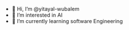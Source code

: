 - 👋 Hi, I’m @yitayal-wubalem
- 👀 I’m interested in AI
- 🌱 I’m currently learning software Engineering 

<!---
yitayal-wubalem/yitayal-wubalem is a ✨ special ✨ repository because its `README.md` (this file) appears on your GitHub profile.
You can click the Preview link to take a look at your changes.
--->
